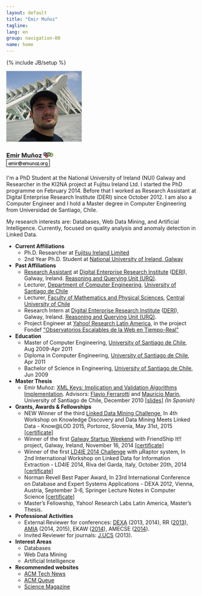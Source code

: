 ```yaml
---
layout: default
title: "Emir Muñoz"
tagline: 
lang: en
group: navigation-00
name: home
---
```

{% include JB/setup %}

<!-- ## Contact Information -->

<div class="bs-component">
	<div class="jumbotron">
		<div class="row">
			<div class="col-lg-3 text-center">
				<img id="image_main" alt="My photo" width="200" height="187" src="./images/DSC02506-3.JPG">
				<h3>
					<span property="foaf:title"></span>
					<span property="foaf:givenname">Emir</span>
					<span property="foaf:familyName">Muñoz</span>
					<a target="_self" href="./foaf.xml"><img width="26" border="0" height="14" title="FOAF file of: Emir Muñoz" alt="FOAF file of: Emir Muñoz" src="./images/foaf.gif"></a>
					<br>
					<a href="mailto:emir at emunoz dot org"><img alt="email" src="./images/mail.png"></a>
				</h3>
			</div>
			<div class="col-lg-9">
				<div class="span4">
					<p>I'm a PhD Student at the National University of Ireland (NUI) Galway and Researcher in the KI2NA project at Fujitsu Ireland Ltd. I started the PhD programme on February 2014.
					Before that I worked as Research Assistant at Digital Enterprise Research Institute (DERI) since October 2012. I am also a Computer Engineer and I hold a Master degree in Computer 
					Engineering from Universidad de Santiago, Chile.</p>
					<p>My research interests are: Databases, Web Data Mining, and Artificial Intelligence. Currently, focused on quality analysis and anomaly detection in Linked Data.</p>
				</div>
			</div>
		</div>
	</div>
</div>

<div class="bs-component">
	<ul>
		<li><b>Current Affiliations</b>
		<ul>
			<li>Ph.D. Researcher at <a target="_blank" href="http://www.fujitsu.com/ie/">Fujitsu Ireland Limited</a></li>
			<li>2nd Year Ph.D. Student at <a target="_blank" href="http://www.nuigalway.ie/">National University of Ireland, Galway</a></li>
		</ul>
		</li>
		<li><b>Past Affiliations</b>
		<ul>
			<li><a target="_blank" href="http://www.deri.ie/users/emir-munoz">Research Assistant</a> at <a target="_blank" href="http://www.deri.ie/">Digital Enterprise Research Institute</a> (<a target="_blank" href="http://www.deri.ie/">DERI</a>), Galway, Ireland. <a target="_blank" href="http://urq.deri.ie/">Reasoning and Querying Unit (URQ)</a>.</li>
			<li>Lecturer, <a target="_blank" href="http://www.informatica.usach.cl/">Department of Computer Engineering</a>, <a target="_blank" href="http://www.usach.cl/">University of Santiago de Chile</a></li>
			<li>Lecturer, <a target="_blank" href="http://ucentral.cl/prontus_ucentral2012/site/edic/base/port/fcfm.html">Faculty of Mathematics and Physical Sciences</a>, <a target="_blank" href="http://www.ucentral.cl/prontus_ucentral/site/edic/base/port/inicio.html">Central University of Chile</a></li>
			<li>Research Intern at <a target="_blank" href="http://www.deri.ie/">Digital Enterprise Research Institute</a> (<a target="_blank" href="http://www.deri.ie/">DERI</a>), Galway, Ireland. <a target="_blank" href="http://urq.deri.ie/">Reasoning and Querying Unit (URQ)</a>.</li>
			<li>Project Engineer at <a target="_blank" href="http://labs.yahoo.com/location/santiago/">Yahoo! Research Latin America</a>, in the project Fondef <a target="_blank" href="http://www.conicyt.cl/fondef/2010/11/12/proyecto-fondef-%E2%80%9Cobservatorios-escalables-de-la-web-en-tiempo-real%E2%80%9D/">"Observatorios Escalables de la Web en Tiempo-Real"</a></li>
		</ul>
		</li>
		<li><b>Education</b>
		<ul>
			<li>Master of Computer Engineering, <a target="_blank" href="http://www.informatica.usach.cl/">University of Santiago de Chile</a>, Aug 2009-Apr 2011</li>
			<li>Diploma in Computer Engineering, <a target="_blank" href="http://www.informatica.usach.cl/">University of Santiago de Chile</a>, Apr 2011</li>
			<li>Bachelor of Science in Engineering, <a target="_blank" href="http://www.informatica.usach.cl/">University of Santiago de Chile</a>, Jun 2009</li>
		</ul>
		</li>
		<li><b>Master Thesis</b>
		<ul>
			<li>Emir Muñoz: <a target="_blank" href="publications/files/master-thesis-2011.pdf">XML Keys: Implication and Validation Algorithms Implementation</a>. Advisors: <a target="_blank" href="https://www.scch.at/de/team/person_id/189/field/0/category/0">Flavio Ferrarotti</a> and <a target="_blank" href="http://www.dcc.uchile.cl/%7Emmarin/">Mauricio Marín</a>, University of Santiago de Chile, December 2010 <a href="publications/files/master-thesis-2011-slides.pdf">[slides]</a> <i>(In Spanish)</i></li>
		</ul>
		</li>
		<li><b>Grants, Awards &amp; Fellowships</b>
		<ul>
             <li><span class="label label-info">NEW</span> Winner of the third <a href="http://knowalod2015.informatik.uni-mannheim.de/en/linkeddataminingchallenge/">Linked Data Mining Challenge</a>, In 4th Workshop on Knowledge Discovery and Data Mining Meets Linked Data - Know@LOD 2015, Portoroz, Slovenia, May 31st, 2015 <a href="publications/files/LDM2015_Challenge_Award.pdf">[certificate]</a></li>
             <li>Winner of the first <a href="http://www.up.co/communities/ireland/galway/blog/friendship-wins-first-galway-startup-weekend-paired-purchasing-service">Galway Startup Weekend</a> with FriendShip It!! project, Galway, Ireland, November 16, 2014 <a href="projects/files/swGalway.pdf">[certificate]</a></li>
			<li>Winner of the first <a href="http://oak.dcs.shef.ac.uk/ld4ie2014/AWARDS.html">LD4IE 2014 Challenge</a> with μRaptor system, In 2nd International Workshop on Linked Data for Information Extraction - LD4IE 2014, Riva del Garda, Italy, October 20th, 2014 <a href="publications/files/LD4IE2014_Challenge_Award.pdf">[certificate]</a></li>
			<li>Norman Revell Best Paper Award, In 23rd International Conference on Database and Expert Systems Applications - DEXA 2012, Vienna, Austria, September 3-6, Springer Lecture Notes in Computer Science <a href="publications/files/BPA-DEXA2012.pdf">[certificate]</a></li>
			<li>Master&rsquo;s Fellowship, Yahoo! Research Labs Latin America, Master&rsquo;s Thesis.</li>
		</ul>
		</li>
		<li><b>Professional Activities</b>
		<ul>
			<li>External Reviewer for conferences: <a href="http://www.dexa.org/" target="_blank">DEXA</a> (2013, 2014), RR (<a href="http://rr2013.uni-mannheim.de/" target="_blank">2013</a>), <a href="http://www.amia.org/" target="_blank">AMIA</a> (2014, 2015), EKAW (<a href="http://www.ida.liu.se/conferences/EKAW14/home.html" target="_blank">2014</a>), AMECSE (<a href="http://2014.amecse-conferences.org/" target="_blank">2014</a>).</li>
			<li>Invited Reviewer for journals: <a href="http://www.jucs.org/" target="_blank">J.UCS</a> (2013).</li>
		</ul>
		</li>
		<li><b>Interest Areas</b>
		<ul>
			<li>Databases</li>
			<li>Web Data Mining</li>
			<li>Artificial Intelligence</li>
		</ul>
		</li>
		<li><b>Recommended websites</b>
		<ul>
			<li><a target="_blank" href="http://technews.acm.org/">ACM Tech News </a></li>
			<li><a target="_blank" href="http://queue.acm.org/">ACM Queue </a></li>
			<li><a target="_blank" href="http://www.sciencemag.org/magazine.dtl">Science Magazine</a></li>
		</ul>
		</li>
	</ul>
</div>
